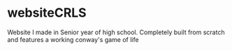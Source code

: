 # websiteCRLS
Website I made in Senior year of high school. Completely built from scratch and features a working conway's game of life

